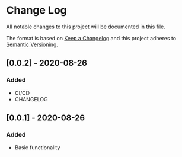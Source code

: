 # Change Log

All notable changes to this project will be documented in this file.

The format is based on [Keep a Changelog](http://keepachangelog.com/)
and this project adheres to [Semantic Versioning](http://semver.org/).

## [0.0.2] - 2020-08-26

### Added
- CI/CD
- CHANGELOG

## [0.0.1] - 2020-08-26

### Added
- Basic functionality
